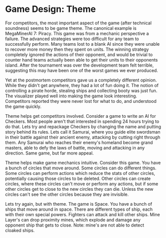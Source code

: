 # Game Design: Theme

For competitors, the most important aspect of the game (after technical soundness) seems to be game theme.  The canonical example is MegaMinerAI 7: Piracy.  This game was from a mechanic perspective a failure.  The advanced strategies were too difficult for any team to successfully perform.  Many teams lost to a blank AI since they were unable to recover more money then they spent on units.  The winning strategy completely ignored the actions of their opponent, and would be trivial to counter hand teams actually been able to get their units to their opponents island.  After the tournament was over the development team felt terrible, suggesting this may have been one of the worst games we ever produced.

Yet at the postmortem competitors gave us a completely different opinion.  While they didn't get anywhere, they had a lot of fun doing it.  The notion of controlling a pirate horde, stealing ships and collecting booty was just fun.  The visualizer played well into making the game look interesting.  Competitors reported they were never lost for what to do, and understood the game quickly.

Theme helps get competitors involved.  Consider a game to write an AI for Checkers.  Most people aren't that interested in spending 24 hours trying to do that.  Lets try and repackage Checkers by changing the name and putting story behind its rules.  Lets call it Samurai, where you guide elite swordsman in their battle against their ancient enemy, attacking by cutting right through them.  Any Samurai who reaches their enemy's homeland become grand masters, able to defy the laws of battle, moving and attacking in any direction.  Same game, but far more appeal.

Theme helps make game mechanics intuitive.  Consider this game.  You have a bunch of circles that move around.  Some circles can do different things.  Some circles can perform actions which reduce the stats of other circles, potentially causing those circles to be deleted.  Other circles can create circles, where these circles can't move or perform any actions, but if some other circles get to close to the new circles they can die.  Unless the new circles can't see the other circles because they are invisible.

Lets try again, but with theme.  The game is Space.  You have a bunch of ships that move around in space.  There are different types of ship, each with their own special powers.  Fighters can attack and kill other ships.  Mine Layer's can drop proximity mines, which explode and damage any opponent ship that gets to close.  Note: mine's are not able to detect cloaked ships.
